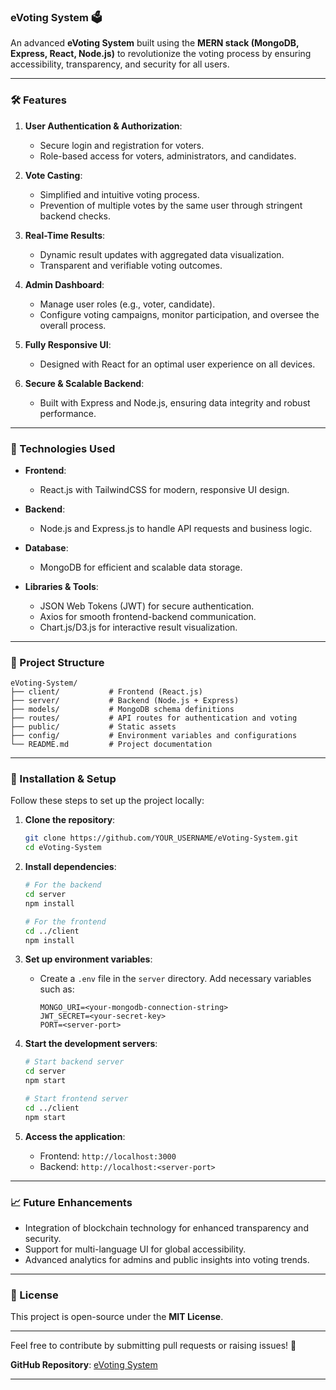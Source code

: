 ### eVoting System 🗳️  

An advanced **eVoting System** built using the **MERN stack (MongoDB, Express, React, Node.js)** to revolutionize the voting process by ensuring accessibility, transparency, and security for all users.

---

### 🛠️ Features  

1. **User Authentication & Authorization**:  
   - Secure login and registration for voters.  
   - Role-based access for voters, administrators, and candidates.  

2. **Vote Casting**:  
   - Simplified and intuitive voting process.  
   - Prevention of multiple votes by the same user through stringent backend checks.  

3. **Real-Time Results**:  
   - Dynamic result updates with aggregated data visualization.  
   - Transparent and verifiable voting outcomes.  

4. **Admin Dashboard**:  
   - Manage user roles (e.g., voter, candidate).  
   - Configure voting campaigns, monitor participation, and oversee the overall process.  

5. **Fully Responsive UI**:  
   - Designed with React for an optimal user experience on all devices.  

6. **Secure & Scalable Backend**:  
   - Built with Express and Node.js, ensuring data integrity and robust performance.  

---

### 🔧 Technologies Used  

- **Frontend**:  
  - React.js with TailwindCSS for modern, responsive UI design.  

- **Backend**:  
  - Node.js and Express.js to handle API requests and business logic.  

- **Database**:  
  - MongoDB for efficient and scalable data storage.  

- **Libraries & Tools**:  
  - JSON Web Tokens (JWT) for secure authentication.  
  - Axios for smooth frontend-backend communication.  
  - Chart.js/D3.js for interactive result visualization.  

---

### 📂 Project Structure  

```plaintext  
eVoting-System/  
├── client/           # Frontend (React.js)  
├── server/           # Backend (Node.js + Express)  
├── models/           # MongoDB schema definitions  
├── routes/           # API routes for authentication and voting  
├── public/           # Static assets  
├── config/           # Environment variables and configurations  
└── README.md         # Project documentation  
```  

---

### 🚀 Installation & Setup  

Follow these steps to set up the project locally:  

1. **Clone the repository**:  
   ```bash  
   git clone https://github.com/YOUR_USERNAME/eVoting-System.git  
   cd eVoting-System  
   ```  

2. **Install dependencies**:  
   ```bash  
   # For the backend  
   cd server  
   npm install  

   # For the frontend  
   cd ../client  
   npm install  
   ```  

3. **Set up environment variables**:  
   - Create a `.env` file in the `server` directory. Add necessary variables such as:  
     ```plaintext  
     MONGO_URI=<your-mongodb-connection-string>  
     JWT_SECRET=<your-secret-key>  
     PORT=<server-port>  
     ```  

4. **Start the development servers**:  
   ```bash  
   # Start backend server  
   cd server  
   npm start  

   # Start frontend server  
   cd ../client  
   npm start  
   ```  

5. **Access the application**:  
   - Frontend: `http://localhost:3000`  
   - Backend: `http://localhost:<server-port>`  

---

### 📈 Future Enhancements  

- Integration of blockchain technology for enhanced transparency and security.  
- Support for multi-language UI for global accessibility.  
- Advanced analytics for admins and public insights into voting trends.  

---

### 📄 License  

This project is open-source under the **MIT License**.  

---

Feel free to contribute by submitting pull requests or raising issues! 🚀  

**GitHub Repository**: [eVoting System](https://github.com/YOUR_USERNAME/eVoting-System)  

---

